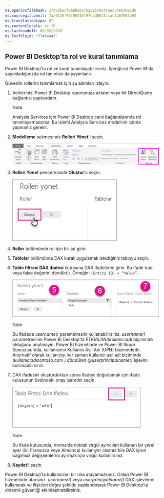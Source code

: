 ```yaml
---
ms.openlocfilehash: 27d6db6cf8ad8ebd7b2c957954ceec34b83681d0
ms.sourcegitcommit: 7aa0136f93f88516f97ddd8031ccac5d07863b92
ms.translationtype: HT
ms.contentlocale: tr-TR
ms.lasthandoff: 05/05/2020
ms.locfileid: "77464443"
---
```

## <a name="define-roles-and-rules-in-power-bi-desktop"></a>Power BI Desktop'ta rol ve kural tanımlama
Power BI Desktop'ta rol ve kural tanımlayabilirsiniz. İçeriğinizi Power BI'da yayımladığınızda rol tanımları da yayımlanır.

Güvenlik rollerini tanımlamak için şu adımları izleyin.

1. Verilerinizi Power BI Desktop raporunuza aktarın veya bir DirectQuery bağlantısı yapılandırın.
   
   > [!NOTE]
   > Analysis Services için Power BI Desktop canlı bağlantılarında rol tanımlayamazsınız. Bu işlemi Analysis Services modelinin içinde yapmanız gerekir.
   > 
   > 
2. **Modelleme** sekmesinde **Rolleri Yönet**'i seçin.
   
   ![Rolleri Yönet’i seçin](./media/rls-desktop-define-roles/powerbi-desktop-security.png)
3. **Rolleri Yönet** penceresinde **Oluştur**'u seçin.
   
   ![Oluştur’u seçin](./media/rls-desktop-define-roles/powerbi-desktop-security-create-role.png)
4. **Roller** bölümünde rol için bir ad girin. 
5. **Tablolar** bölümünde DAX kuralı uygulamak istediğiniz tabloyu seçin.
6. **Tablo filtresi DAX ifadesi** kutusuna DAX ifadelerini girin. Bu ifade true veya false değerini döndürür. Örneğin: ```[Entity ID] = “Value”```.
      
   ![Rolleri yönet penceresi](./media/rls-desktop-define-roles/powerbi-desktop-security-create-rule.png)

   > [!NOTE]
   > Bu ifadede *username()* parametresini kullanabilirsiniz. *username()* parametresinin Power BI Desktop'ta *ETKİALANI\kullanıcıadı* biçiminde olduğunu unutmayın. Power BI hizmetinde ve Power BI Rapor Sunucusu'nda, kullanıcının Kullanıcı Asıl Adı (UPN) biçimindedir. Alternatif olarak kullanıcıyı her zaman kullanıcı asıl adı biçiminde (*kullanıcıadı*contoso.com *) döndüren \@userprincipalname()* işlevini kullanabilirsiniz.
   > 
   > 

7. DAX ifadesini oluşturduktan sonra ifadeyi doğrulamak için ifade kutusunun üstündeki onay işaretini seçin.
      
   ![DAX ifadesini doğrulama](./media/rls-desktop-define-roles/powerbi-desktop-security-validate-dax.png)
   
   > [!NOTE]
   > Bu ifade kutusunda, normalde noktalı virgül ayırıcıları kullanan bir yerel ayar (ör. Fransızca veya Almanca) kullanıyor olsanız bile DAX işlevi bağımsız değişkenlerini ayırmak için virgül kullanırsınız. 
   >
   >
   
8. **Kaydet**’i seçin.

Power BI Desktop'ta kullanıcıları bir role atayamazsınız. Onları Power BI hizmetinde atarsınız. *username()* veya *userprincipalname()* DAX işlevlerini kullanarak ve ilişkileri doğru şekilde yapılandırarak Power BI Desktop'ta dinamik güvenliği etkinleştirebilirsiniz. 

